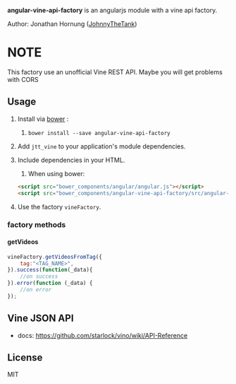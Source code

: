 **angular-vine-api-factory** is an angularjs module with a vine api factory.

Author: Jonathan Hornung ([JohnnyTheTank](https://github.com/JohnnyTheTank))

# NOTE
This factory use an unofficial Vine REST API. Maybe you will get problems with CORS

## Usage

1. Install via [bower](http://bower.io/) :
    1. `bower install --save angular-vine-api-factory`
2. Add `jtt_vine` to your application's module dependencies.
3. Include dependencies in your HTML.
    1. When using bower:

    ```html
    <script src="bower_components/angular/angular.js"></script>
    <script src="bower_components/angular-vine-api-factory/src/angular-vine-api-factory.js"></script>
    ```

4. Use the factory `vineFactory`.

### factory methods

#### getVideos

```js
vineFactory.getVideosFromTag({
    tag:"<TAG_NAME>",
}).success(function(_data){
    //on success
}).error(function (_data) {
    //on error
});
```

## Vine JSON API
* docs: https://github.com/starlock/vino/wiki/API-Reference


## License

MIT